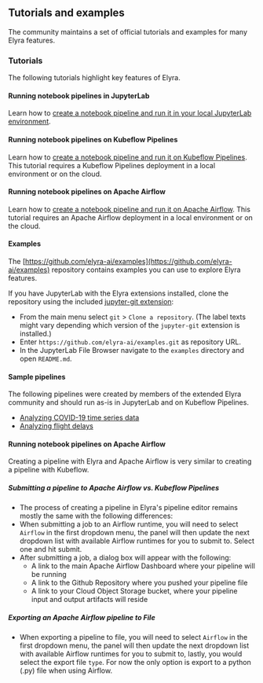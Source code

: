 <!--
{% comment %}
Copyright 2018-2021 Elyra Authors

Licensed under the Apache License, Version 2.0 (the "License");
you may not use this file except in compliance with the License.
You may obtain a copy of the License at

http://www.apache.org/licenses/LICENSE-2.0

Unless required by applicable law or agreed to in writing, software
distributed under the License is distributed on an "AS IS" BASIS,
WITHOUT WARRANTIES OR CONDITIONS OF ANY KIND, either express or implied.
See the License for the specific language governing permissions and
limitations under the License.
{% endcomment %}
-->
## Tutorials and examples

The community maintains a set of official tutorials and examples for many Elyra features.

### Tutorials

The following tutorials highlight key features of Elyra.

#### Running notebook pipelines in JupyterLab

Learn how to [create a notebook pipeline and run it in your local JupyterLab environment](https://github.com/elyra-ai/examples/tree/master/pipelines/hello_world).

#### Running notebook pipelines on Kubeflow Pipelines

Learn how to [create a notebook pipeline and run it on Kubeflow Pipelines](https://github.com/elyra-ai/examples/tree/master/pipelines/hello_world_kubeflow_pipelines). This tutorial requires a Kubeflow Pipelines deployment in a local environment or on the cloud.

#### Running notebook pipelines on Apache Airflow

Learn how to [create a notebook pipeline and run it on Apache Airflow](https://github.com/elyra-ai/examples/tree/master/pipelines/hello_world_apache_airflow). This tutorial requires an Apache Airflow deployment in a local environment or on the cloud.

#### Examples

The [https://github.com/elyra-ai/examples](https://github.com/elyra-ai/examples) repository contains examples you can use to explore Elyra features.

If you have JupyterLab with the Elyra extensions installed, clone the repository using the included [jupyter-git extension](https://github.com/jupyterlab/jupyterlab-git):
 - From the main menu select `git` > `Clone a repository`. (The label texts might vary depending which version of the `jupyter-git` extension is installed.)
 - Enter `https://github.com/elyra-ai/examples.git` as repository URL.
 - In the JupyterLab File Browser navigate to the `examples` directory and open `README.md`.

#### Sample pipelines

The following pipelines were created by members of the extended Elyra community and should run as-is in JupyterLab and on Kubeflow Pipelines.

- [Analyzing COVID-19 time series data](https://github.com/CODAIT/covid-notebooks)
- [Analyzing flight delays](https://github.com/CODAIT/flight-delay-notebooks)

#### Running notebook pipelines on Apache Airflow

Creating a pipeline with Elyra and Apache Airflow is very similar to creating a pipeline with Kubeflow. 

##### Submitting a pipeline to Apache Airflow vs. Kubeflow Pipelines
- The process of creating a pipeline in Elyra's pipeline editor remains mostly the same with the following differences: 
- When submitting a job to an Airflow runtime, you will need to select `Airflow` in the first dropdown menu, the panel will
then update the next dropdown list with available Airflow runtimes for you to submit to. Select one and hit submit.
- After submitting a job, a dialog box will appear with the following:
    - A link to the main Apache Airflow Dashboard where your pipeline will be running
    - A link to the Github Repository where you pushed your pipeline file
    - A link to your Cloud Object Storage bucket, where your pipeline input and output artifacts will reside 
  
##### Exporting an Apache Airflow pipeline to File
- When exporting a pipeline to file, you will need to select `Airflow` in the first dropdown menu, the panel will
then update the next dropdown list with available Airflow runtimes for you to submit to, lastly, you would 
select the export file `type`. For now the only option is export to a python (.py) file when using Airflow.
